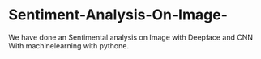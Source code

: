 # Sentiment-Analysis-On-Image-
We have done an Sentimental analysis on Image with Deepface and CNN With machinelearning with pythone.
